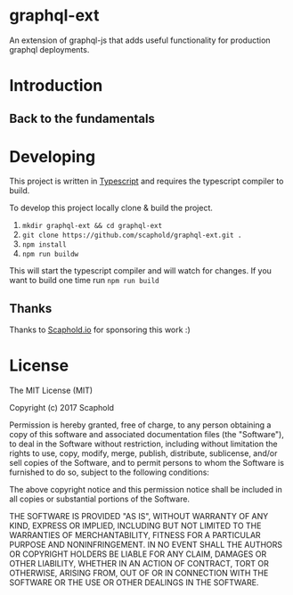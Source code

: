 # graphql-ext

An extension of graphql-js that adds useful functionality for production graphql deployments.

# Introduction

## Back to the fundamentals

# Developing

This project is written in [Typescript](https://www.typescriptlang.org/) and requires the typescript compiler to build.

To develop this project locally clone & build the project.

1. `mkdir graphql-ext && cd graphql-ext`
2. `git clone https://github.com/scaphold/graphql-ext.git .`
3. `npm install`
4. `npm run buildw`

This will start the typescript compiler and will watch for changes. If you want to build one time run `npm run build`

## Thanks

Thanks to [Scaphold.io](https://scaphold.io) for sponsoring this work :)

# License

The MIT License (MIT)

Copyright (c) 2017 Scaphold

Permission is hereby granted, free of charge, to any person obtaining a copy
of this software and associated documentation files (the "Software"), to deal
in the Software without restriction, including without limitation the rights
to use, copy, modify, merge, publish, distribute, sublicense, and/or sell
copies of the Software, and to permit persons to whom the Software is
furnished to do so, subject to the following conditions:

The above copyright notice and this permission notice shall be included in
all copies or substantial portions of the Software.

THE SOFTWARE IS PROVIDED "AS IS", WITHOUT WARRANTY OF ANY KIND, EXPRESS OR
IMPLIED, INCLUDING BUT NOT LIMITED TO THE WARRANTIES OF MERCHANTABILITY,
FITNESS FOR A PARTICULAR PURPOSE AND NONINFRINGEMENT.  IN NO EVENT SHALL THE
AUTHORS OR COPYRIGHT HOLDERS BE LIABLE FOR ANY CLAIM, DAMAGES OR OTHER
LIABILITY, WHETHER IN AN ACTION OF CONTRACT, TORT OR OTHERWISE, ARISING FROM,
OUT OF OR IN CONNECTION WITH THE SOFTWARE OR THE USE OR OTHER DEALINGS IN
THE SOFTWARE.

